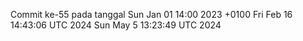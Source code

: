 Commit ke-55 pada tanggal Sun Jan 01 14:00 2023 +0100
Fri Feb 16 14:43:06 UTC 2024
Sun May  5 13:23:49 UTC 2024
